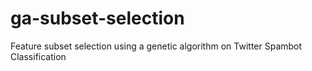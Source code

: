 # ga-subset-selection
Feature subset selection using a genetic algorithm on Twitter Spambot Classification
